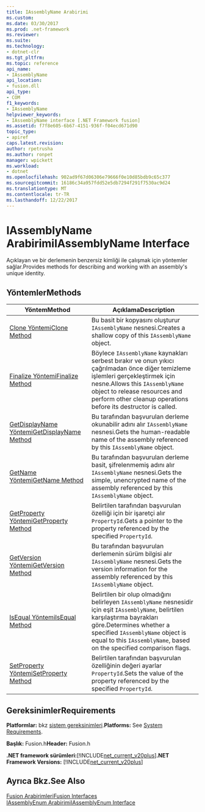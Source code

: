 ```yaml
---
title: IAssemblyName Arabirimi
ms.custom: 
ms.date: 03/30/2017
ms.prod: .net-framework
ms.reviewer: 
ms.suite: 
ms.technology:
- dotnet-clr
ms.tgt_pltfrm: 
ms.topic: reference
api_name:
- IAssemblyName
api_location:
- fusion.dll
api_type:
- COM
f1_keywords:
- IAssemblyName
helpviewer_keywords:
- IAssemblyName interface [.NET Framework fusion]
ms.assetid: f7f8e605-6b67-4151-936f-f04ecd671d90
topic_type:
- apiref
caps.latest.revision: 
author: rpetrusha
ms.author: ronpet
manager: wpickett
ms.workload:
- dotnet
ms.openlocfilehash: 902ad9f67d06306e79666f0e10d85bdb9c65c377
ms.sourcegitcommit: 16186c34a957fdd52e5db7294f291f7530ac9d24
ms.translationtype: MT
ms.contentlocale: tr-TR
ms.lasthandoff: 12/22/2017
---
```

# <a name="iassemblyname-interface"></a><span data-ttu-id="e96c1-102">IAssemblyName Arabirimi</span><span class="sxs-lookup"><span data-stu-id="e96c1-102">IAssemblyName Interface</span></span>
<span data-ttu-id="e96c1-103">Açıklayan ve bir derlemenin benzersiz kimliği ile çalışmak için yöntemler sağlar.</span><span class="sxs-lookup"><span data-stu-id="e96c1-103">Provides methods for describing and working with an assembly's unique identity.</span></span>  
  
## <a name="methods"></a><span data-ttu-id="e96c1-104">Yöntemler</span><span class="sxs-lookup"><span data-stu-id="e96c1-104">Methods</span></span>  
  
|<span data-ttu-id="e96c1-105">Yöntem</span><span class="sxs-lookup"><span data-stu-id="e96c1-105">Method</span></span>|<span data-ttu-id="e96c1-106">Açıklama</span><span class="sxs-lookup"><span data-stu-id="e96c1-106">Description</span></span>|  
|------------|-----------------|  
|[<span data-ttu-id="e96c1-107">Clone Yöntemi</span><span class="sxs-lookup"><span data-stu-id="e96c1-107">Clone Method</span></span>](../../../../docs/framework/unmanaged-api/fusion/iassemblyname-clone-method.md)|<span data-ttu-id="e96c1-108">Bu basit bir kopyasını oluşturur `IAssemblyName` nesnesi.</span><span class="sxs-lookup"><span data-stu-id="e96c1-108">Creates a shallow copy of this `IAssemblyName` object.</span></span>|  
|[<span data-ttu-id="e96c1-109">Finalize Yöntemi</span><span class="sxs-lookup"><span data-stu-id="e96c1-109">Finalize Method</span></span>](../../../../docs/framework/unmanaged-api/fusion/iassemblyname-finalize-method.md)|<span data-ttu-id="e96c1-110">Böylece `IAssemblyName` kaynakları serbest bırakır ve onun yıkıcı çağrılmadan önce diğer temizleme işlemleri gerçekleştirmek için nesne.</span><span class="sxs-lookup"><span data-stu-id="e96c1-110">Allows this `IAssemblyName` object to release resources and perform other cleanup operations before its destructor is called.</span></span>|  
|[<span data-ttu-id="e96c1-111">GetDisplayName Yöntemi</span><span class="sxs-lookup"><span data-stu-id="e96c1-111">GetDisplayName Method</span></span>](../../../../docs/framework/unmanaged-api/fusion/iassemblyname-getdisplayname-method.md)|<span data-ttu-id="e96c1-112">Bu tarafından başvurulan derleme okunabilir adını alır `IAssemblyName` nesnesi.</span><span class="sxs-lookup"><span data-stu-id="e96c1-112">Gets the human-readable name of the assembly referenced by this `IAssemblyName` object.</span></span>|  
|[<span data-ttu-id="e96c1-113">GetName Yöntemi</span><span class="sxs-lookup"><span data-stu-id="e96c1-113">GetName Method</span></span>](../../../../docs/framework/unmanaged-api/fusion/iassemblyname-getname-method.md)|<span data-ttu-id="e96c1-114">Bu tarafından başvurulan derleme basit, şifrelenmemiş adını alır `IAssemblyName` nesnesi.</span><span class="sxs-lookup"><span data-stu-id="e96c1-114">Gets the simple, unencrypted name of the assembly referenced by this `IAssemblyName` object.</span></span>|  
|[<span data-ttu-id="e96c1-115">GetProperty Yöntemi</span><span class="sxs-lookup"><span data-stu-id="e96c1-115">GetProperty Method</span></span>](../../../../docs/framework/unmanaged-api/fusion/iassemblyname-getproperty-method.md)|<span data-ttu-id="e96c1-116">Belirtilen tarafından başvurulan özelliği için bir işaretçi alır `PropertyId`.</span><span class="sxs-lookup"><span data-stu-id="e96c1-116">Gets a pointer to the property referenced by the specified `PropertyId`.</span></span>|  
|[<span data-ttu-id="e96c1-117">GetVersion Yöntemi</span><span class="sxs-lookup"><span data-stu-id="e96c1-117">GetVersion Method</span></span>](../../../../docs/framework/unmanaged-api/fusion/iassemblyname-getversion-method.md)|<span data-ttu-id="e96c1-118">Bu tarafından başvurulan derlemenin sürüm bilgisi alır `IAssemblyName` nesnesi.</span><span class="sxs-lookup"><span data-stu-id="e96c1-118">Gets the version information for the assembly referenced by this `IAssemblyName` object.</span></span>|  
|[<span data-ttu-id="e96c1-119">IsEqual Yöntemi</span><span class="sxs-lookup"><span data-stu-id="e96c1-119">IsEqual Method</span></span>](../../../../docs/framework/unmanaged-api/fusion/iassemblyname-isequal-method.md)|<span data-ttu-id="e96c1-120">Belirtilen bir olup olmadığını belirleyen `IAssemblyName` nesnesidir için eşit `IAssemblyName`, belirtilen karşılaştırma bayrakları göre.</span><span class="sxs-lookup"><span data-stu-id="e96c1-120">Determines whether a specified `IAssemblyName` object is equal to this `IAssemblyName`, based on the specified comparison flags.</span></span>|  
|[<span data-ttu-id="e96c1-121">SetProperty Yöntemi</span><span class="sxs-lookup"><span data-stu-id="e96c1-121">SetProperty Method</span></span>](../../../../docs/framework/unmanaged-api/fusion/iassemblyname-setproperty-method.md)|<span data-ttu-id="e96c1-122">Belirtilen tarafından başvurulan özelliğinin değeri ayarlar `PropertyId`.</span><span class="sxs-lookup"><span data-stu-id="e96c1-122">Sets the value of the property referenced by the specified `PropertyId`.</span></span>|  
  
## <a name="requirements"></a><span data-ttu-id="e96c1-123">Gereksinimler</span><span class="sxs-lookup"><span data-stu-id="e96c1-123">Requirements</span></span>  
 <span data-ttu-id="e96c1-124">**Platformlar:** bkz [sistem gereksinimleri](../../../../docs/framework/get-started/system-requirements.md).</span><span class="sxs-lookup"><span data-stu-id="e96c1-124">**Platforms:** See [System Requirements](../../../../docs/framework/get-started/system-requirements.md).</span></span>  
  
 <span data-ttu-id="e96c1-125">**Başlık:** Fusion.h</span><span class="sxs-lookup"><span data-stu-id="e96c1-125">**Header:** Fusion.h</span></span>  
  
 <span data-ttu-id="e96c1-126">**.NET framework sürümleri:**[!INCLUDE[net_current_v20plus](../../../../includes/net-current-v20plus-md.md)]</span><span class="sxs-lookup"><span data-stu-id="e96c1-126">**.NET Framework Versions:** [!INCLUDE[net_current_v20plus](../../../../includes/net-current-v20plus-md.md)]</span></span>  
  
## <a name="see-also"></a><span data-ttu-id="e96c1-127">Ayrıca Bkz.</span><span class="sxs-lookup"><span data-stu-id="e96c1-127">See Also</span></span>  
 [<span data-ttu-id="e96c1-128">Fusion Arabirimleri</span><span class="sxs-lookup"><span data-stu-id="e96c1-128">Fusion Interfaces</span></span>](../../../../docs/framework/unmanaged-api/fusion/fusion-interfaces.md)  
 [<span data-ttu-id="e96c1-129">IAssemblyEnum Arabirimi</span><span class="sxs-lookup"><span data-stu-id="e96c1-129">IAssemblyEnum Interface</span></span>](../../../../docs/framework/unmanaged-api/fusion/iassemblyenum-interface.md)
